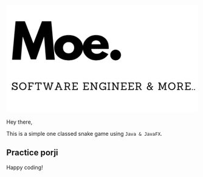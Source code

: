 <img src="moe-logo.png" style="margin: 0;">

Hey there,

This is a simple one classed snake game using `Java & JavaFX`.

Practice porji
--------

Happy coding!
